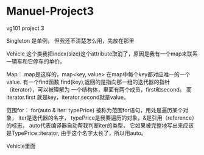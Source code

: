 # Manuel-Project3
vg101 project 3


Singleton 是单例， 但我还不清楚怎么用，先放在那里

Vehicle 这个类我把index(size)这个attribute取消了，原因是我有一个map来联系一辆车和它停车的单价。

Map：
map是这样的，map<key, value> 在map中每个key都对应唯一的一个value. 有一个find函数 find(key),返回的是指向那一组的迭代器的指针（iterator），可以被理解为
一个结构体，里面有两个成员，first和second。
而iterator.first 就是key，iterator.second就是value。

范围for：
for(auto & iter: typePrice) 被称为范围for语句，用处是遍历某个对象， iter是迭代器的名字， typePrice是我要遍历的对象，&是引用（reference）的标志，
auto代表编译器自动帮我判断iter的类型， 它如果被完整地写出来应该是TypePrice::iterator, 由于这个名字太长了，所以用auto。

Vehicle里面
